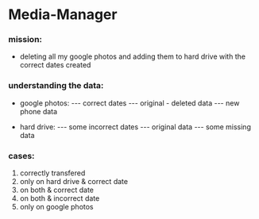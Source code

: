 # Media-Manager

### mission:

- deleting all my google photos and adding them to hard drive with the correct dates created

### understanding the data:

- google photos:
  --- correct dates
  --- original - deleted data
  --- new phone data

- hard drive:
  --- some incorrect dates
  --- original data
  --- some missing data

### cases:

1. correctly transfered
2. only on hard drive & correct date
3. on both & correct date
4. on both & incorrect date
5. only on google photos
